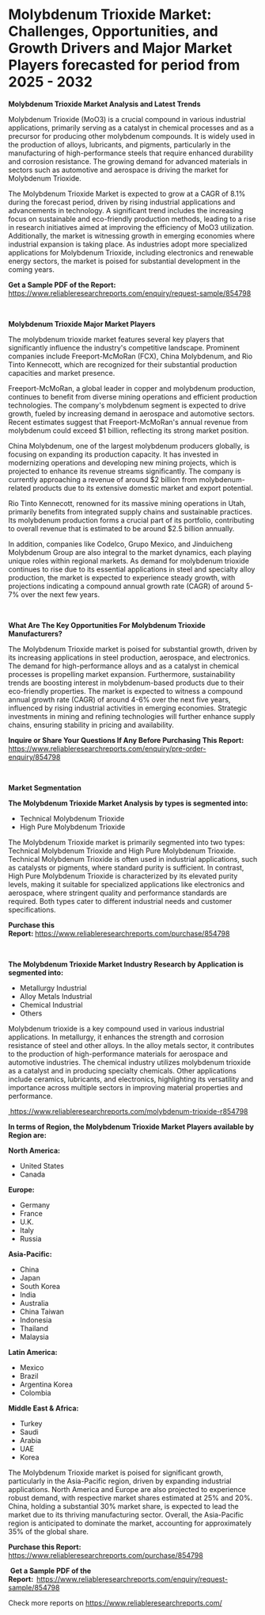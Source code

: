 <p><h1>Molybdenum Trioxide Market: Challenges, Opportunities, and Growth Drivers and Major Market Players forecasted for period from 2025 - 2032</h1></p><p><strong>Molybdenum Trioxide Market Analysis and Latest Trends</strong></p>
<p><p>Molybdenum Trioxide (MoO3) is a crucial compound in various industrial applications, primarily serving as a catalyst in chemical processes and as a precursor for producing other molybdenum compounds. It is widely used in the production of alloys, lubricants, and pigments, particularly in the manufacturing of high-performance steels that require enhanced durability and corrosion resistance. The growing demand for advanced materials in sectors such as automotive and aerospace is driving the market for Molybdenum Trioxide.</p><p>The Molybdenum Trioxide Market is expected to grow at a CAGR of 8.1% during the forecast period, driven by rising industrial applications and advancements in technology. A significant trend includes the increasing focus on sustainable and eco-friendly production methods, leading to a rise in research initiatives aimed at improving the efficiency of MoO3 utilization. Additionally, the market is witnessing growth in emerging economies where industrial expansion is taking place. As industries adopt more specialized applications for Molybdenum Trioxide, including electronics and renewable energy sectors, the market is poised for substantial development in the coming years.</p></p>
<p><strong>Get a Sample PDF of the Report:&nbsp;</strong> <a href="https://www.reliableresearchreports.com/enquiry/request-sample/854798?utm_campaign=2295&utm_medium=2&utm_source=Github&utm_content=ia&utm_term=31032025&utm_id=molybdenum-trioxide">https://www.reliableresearchreports.com/enquiry/request-sample/854798</a></p>
<p>&nbsp;</p>
<p><strong>Molybdenum Trioxide Major Market Players</strong></p>
<p><p>The molybdenum trioxide market features several key players that significantly influence the industry's competitive landscape. Prominent companies include Freeport-McMoRan (FCX), China Molybdenum, and Rio Tinto Kennecott, which are recognized for their substantial production capacities and market presence.</p><p>Freeport-McMoRan, a global leader in copper and molybdenum production, continues to benefit from diverse mining operations and efficient production technologies. The company's molybdenum segment is expected to drive growth, fueled by increasing demand in aerospace and automotive sectors. Recent estimates suggest that Freeport-McMoRan's annual revenue from molybdenum could exceed $1 billion, reflecting its strong market position.</p><p>China Molybdenum, one of the largest molybdenum producers globally, is focusing on expanding its production capacity. It has invested in modernizing operations and developing new mining projects, which is projected to enhance its revenue streams significantly. The company is currently approaching a revenue of around $2 billion from molybdenum-related products due to its extensive domestic market and export potential.</p><p>Rio Tinto Kennecott, renowned for its massive mining operations in Utah, primarily benefits from integrated supply chains and sustainable practices. Its molybdenum production forms a crucial part of its portfolio, contributing to overall revenue that is estimated to be around $2.5 billion annually. </p><p>In addition, companies like Codelco, Grupo Mexico, and Jinduicheng Molybdenum Group are also integral to the market dynamics, each playing unique roles within regional markets. As demand for molybdenum trioxide continues to rise due to its essential applications in steel and specialty alloy production, the market is expected to experience steady growth, with projections indicating a compound annual growth rate (CAGR) of around 5-7% over the next few years.</p></p>
<p>&nbsp;</p>
<p><strong>What Are The Key Opportunities For Molybdenum Trioxide Manufacturers?</strong></p>
<p><p>The Molybdenum Trioxide market is poised for substantial growth, driven by its increasing applications in steel production, aerospace, and electronics. The demand for high-performance alloys and as a catalyst in chemical processes is propelling market expansion. Furthermore, sustainability trends are boosting interest in molybdenum-based products due to their eco-friendly properties. The market is expected to witness a compound annual growth rate (CAGR) of around 4-6% over the next five years, influenced by rising industrial activities in emerging economies. Strategic investments in mining and refining technologies will further enhance supply chains, ensuring stability in pricing and availability.</p></p>
<p><strong>Inquire or Share Your Questions If Any Before Purchasing This Report:</strong> <a href="https://www.reliableresearchreports.com/enquiry/pre-order-enquiry/854798?utm_campaign=2295&utm_medium=2&utm_source=Github&utm_content=ia&utm_term=31032025&utm_id=molybdenum-trioxide">https://www.reliableresearchreports.com/enquiry/pre-order-enquiry/854798</a></p>
<p>&nbsp;</p>
<p><strong>Market Segmentation</strong></p>
<p><strong>The Molybdenum Trioxide Market Analysis by types is segmented into:</strong></p>
<p><ul><li>Technical Molybdenum Trioxide</li><li>High Pure Molybdenum Trioxide</li></ul></p>
<p><p>The Molybdenum Trioxide market is primarily segmented into two types: Technical Molybdenum Trioxide and High Pure Molybdenum Trioxide. Technical Molybdenum Trioxide is often used in industrial applications, such as catalysts or pigments, where standard purity is sufficient. In contrast, High Pure Molybdenum Trioxide is characterized by its elevated purity levels, making it suitable for specialized applications like electronics and aerospace, where stringent quality and performance standards are required. Both types cater to different industrial needs and customer specifications.</p></p>
<p><strong>Purchase this Report:&nbsp;</strong><a href="https://www.reliableresearchreports.com/purchase/854798?utm_campaign=2295&utm_medium=2&utm_source=Github&utm_content=ia&utm_term=31032025&utm_id=molybdenum-trioxide">https://www.reliableresearchreports.com/purchase/854798</a></p>
<p>&nbsp;</p>
<p><strong>The Molybdenum Trioxide Market Industry Research by Application is segmented into:</strong></p>
<p><ul><li>Metallurgy Industrial</li><li>Alloy Metals Industrial</li><li>Chemical Industrial</li><li>Others</li></ul></p>
<p><p>Molybdenum trioxide is a key compound used in various industrial applications. In metallurgy, it enhances the strength and corrosion resistance of steel and other alloys. In the alloy metals sector, it contributes to the production of high-performance materials for aerospace and automotive industries. The chemical industry utilizes molybdenum trioxide as a catalyst and in producing specialty chemicals. Other applications include ceramics, lubricants, and electronics, highlighting its versatility and importance across multiple sectors in improving material properties and performance.</p></p>
<p><a href="https://www.reliableresearchreports.com/molybdenum-trioxide-r854798?utm_campaign=2295&utm_medium=2&utm_source=Github&utm_content=ia&utm_term=31032025&utm_id=molybdenum-trioxide">&nbsp;https://www.reliableresearchreports.com/molybdenum-trioxide-r854798</a></p>
<p><strong>In terms of Region, the Molybdenum Trioxide Market Players available by Region are:</strong></p>
<p>
    <p> <strong> North America: </strong>
        <ul>
            <li>United States</li>
            <li>Canada</li>
        </ul>
        </p> 
    <p> <strong> Europe: </strong>
        <ul>
            <li>Germany</li>
            <li>France</li>
            <li>U.K.</li>
            <li>Italy</li>
            <li>Russia</li>
        </ul>
        </p> 
    <p> <strong> Asia-Pacific: </strong>
        <ul>
            <li>China</li>
            <li>Japan</li>
            <li>South Korea</li>
            <li>India</li>
            <li>Australia</li>
            <li>China Taiwan</li>
            <li>Indonesia</li>
            <li>Thailand</li>
            <li>Malaysia</li>
        </ul>
        </p> 
    <p> <strong> Latin America: </strong>
        <ul>
            <li>Mexico</li>
            <li>Brazil</li>
            <li>Argentina Korea</li>
            <li>Colombia</li>
        </ul>
        </p> 
    <p> <strong> Middle East & Africa: </strong>
        <ul>
            <li>Turkey</li>
            <li>Saudi</li>
            <li>Arabia</li>
            <li>UAE</li>
            <li>Korea</li>
        </ul>
    </p>
    </p>
<p><p>The Molybdenum Trioxide market is poised for significant growth, particularly in the Asia-Pacific region, driven by expanding industrial applications. North America and Europe are also projected to experience robust demand, with respective market shares estimated at 25% and 20%. China, holding a substantial 30% market share, is expected to lead the market due to its thriving manufacturing sector. Overall, the Asia-Pacific region is anticipated to dominate the market, accounting for approximately 35% of the global share.</p></p>
<p><strong>Purchase this Report: </strong><a href="https://www.reliableresearchreports.com/purchase/854798?utm_campaign=2295&utm_medium=2&utm_source=Github&utm_content=ia&utm_term=31032025&utm_id=molybdenum-trioxide">https://www.reliableresearchreports.com/purchase/854798</a></p>
<p>&nbsp;<strong>Get a Sample PDF of the Report:&nbsp;&nbsp;</strong><a href="https://www.reliableresearchreports.com/enquiry/request-sample/854798?utm_campaign=2295&utm_medium=2&utm_source=Github&utm_content=ia&utm_term=31032025&utm_id=molybdenum-trioxide">https://www.reliableresearchreports.com/enquiry/request-sample/854798</a></p>
<p><strong></strong></p>
<p>Check more reports on <a href="https://www.reliableresearchreports.com/?utm_campaign=2295&utm_medium=2&utm_source=Github&utm_content=ia&utm_term=31032025&utm_id=molybdenum-trioxide">https://www.reliableresearchreports.com/</a></p>